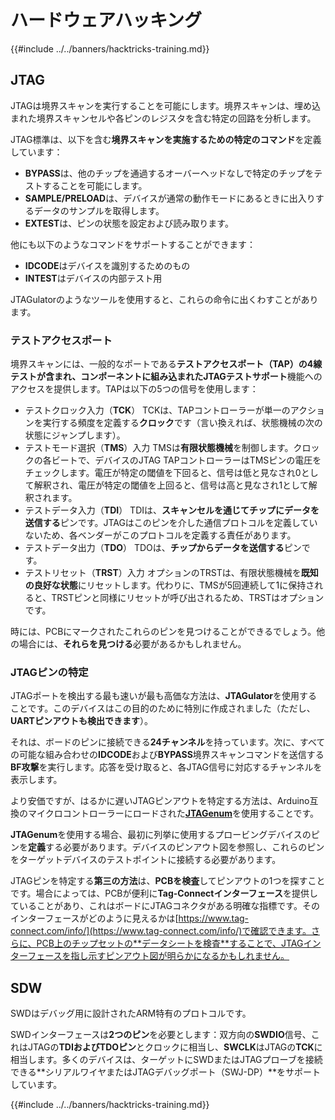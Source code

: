 # ハードウェアハッキング

{{#include ../../banners/hacktricks-training.md}}

## JTAG

JTAGは境界スキャンを実行することを可能にします。境界スキャンは、埋め込まれた境界スキャンセルや各ピンのレジスタを含む特定の回路を分析します。

JTAG標準は、以下を含む**境界スキャンを実施するための特定のコマンド**を定義しています：

- **BYPASS**は、他のチップを通過するオーバーヘッドなしで特定のチップをテストすることを可能にします。
- **SAMPLE/PRELOAD**は、デバイスが通常の動作モードにあるときに出入りするデータのサンプルを取得します。
- **EXTEST**は、ピンの状態を設定および読み取ります。

他にも以下のようなコマンドをサポートすることができます：

- **IDCODE**はデバイスを識別するためのもの
- **INTEST**はデバイスの内部テスト用

JTAGulatorのようなツールを使用すると、これらの命令に出くわすことがあります。

### テストアクセスポート

境界スキャンには、一般的なポートである**テストアクセスポート（TAP）**の4線テストが含まれ、コンポーネントに組み込まれた**JTAGテストサポート**機能へのアクセスを提供します。TAPは以下の5つの信号を使用します：

- テストクロック入力（**TCK**） TCKは、TAPコントローラーが単一のアクションを実行する頻度を定義する**クロック**です（言い換えれば、状態機械の次の状態にジャンプします）。
- テストモード選択（**TMS**）入力 TMSは**有限状態機械**を制御します。クロックの各ビートで、デバイスのJTAG TAPコントローラーはTMSピンの電圧をチェックします。電圧が特定の閾値を下回ると、信号は低と見なされ0として解釈され、電圧が特定の閾値を上回ると、信号は高と見なされ1として解釈されます。
- テストデータ入力（**TDI**） TDIは、**スキャンセルを通じてチップにデータを送信する**ピンです。JTAGはこのピンを介した通信プロトコルを定義していないため、各ベンダーがこのプロトコルを定義する責任があります。
- テストデータ出力（**TDO**） TDOは、**チップからデータを送信する**ピンです。
- テストリセット（**TRST**）入力 オプションのTRSTは、有限状態機械を**既知の良好な状態**にリセットします。代わりに、TMSが5回連続して1に保持されると、TRSTピンと同様にリセットが呼び出されるため、TRSTはオプションです。

時には、PCBにマークされたこれらのピンを見つけることができるでしょう。他の場合には、**それらを見つける**必要があるかもしれません。

### JTAGピンの特定

JTAGポートを検出する最も速いが最も高価な方法は、**JTAGulator**を使用することです。このデバイスはこの目的のために特別に作成されました（ただし、**UARTピンアウトも検出できます**）。

それは、ボードのピンに接続できる**24チャンネル**を持っています。次に、すべての可能な組み合わせの**IDCODE**および**BYPASS**境界スキャンコマンドを送信する**BF攻撃**を実行します。応答を受け取ると、各JTAG信号に対応するチャンネルを表示します。

より安価ですが、はるかに遅いJTAGピンアウトを特定する方法は、Arduino互換のマイクロコントローラーにロードされた[**JTAGenum**](https://github.com/cyphunk/JTAGenum/)を使用することです。

**JTAGenum**を使用する場合、最初に列挙に使用するプロービングデバイスのピンを**定義**する必要があります。デバイスのピンアウト図を参照し、これらのピンをターゲットデバイスのテストポイントに接続する必要があります。

JTAGピンを特定する**第三の方法**は、**PCBを検査**してピンアウトの1つを探すことです。場合によっては、PCBが便利に**Tag-Connectインターフェース**を提供していることがあり、これはボードにJTAGコネクタがある明確な指標です。そのインターフェースがどのように見えるかは[https://www.tag-connect.com/info/](https://www.tag-connect.com/info/)で確認できます。さらに、PCB上のチップセットの**データシートを検査**することで、JTAGインターフェースを指し示すピンアウト図が明らかになるかもしれません。

## SDW

SWDはデバッグ用に設計されたARM特有のプロトコルです。

SWDインターフェースは**2つのピン**を必要とします：双方向の**SWDIO**信号、これはJTAGの**TDIおよびTDOピン**とクロックに相当し、**SWCLK**はJTAGの**TCK**に相当します。多くのデバイスは、ターゲットにSWDまたはJTAGプローブを接続できる**シリアルワイヤまたはJTAGデバッグポート（SWJ-DP）**をサポートしています。

{{#include ../../banners/hacktricks-training.md}}
